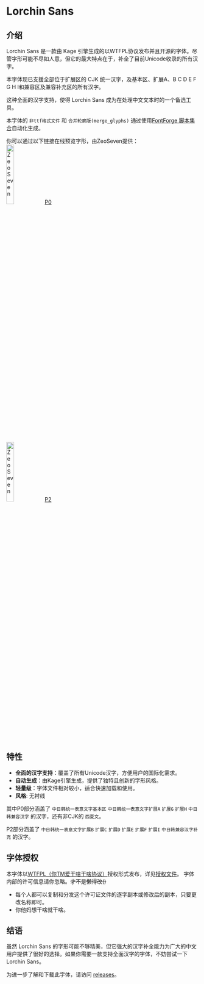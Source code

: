 # Lorchin Sans

## 介绍

Lorchin Sans 是一款由 Kage 引擎生成的以WTFPL协议发布并且开源的字体。尽管字形可能不尽如人意，但它的最大特点在于，补全了目前Unicode收录的所有汉字。

本字体现已支援全部位于扩展区的 CJK 统一汉字，及基本区、扩展A、B C D E F G H I和兼容区及兼容补充区的所有汉字。

这种全面的汉字支持，使得 Lorchin Sans 成为在处理中文文本时的一个备选工具。

本字体的 `非ttf格式文件` 和 `合并轮廓版(merge_glyphs)` 通过使用[FontForge 脚本集合](https://github.com/Losketch/FontForge_Scripts_Collection)自动化生成。

你可以通过以下链接在线预览字形，由ZeoSeven提供：<br>
<a href="https://fonts.zeoseven.com/items/312/" target="_blank">
<img src="https://cores.zeoseven.com/static/icon/zsft@11/main.png" alt="ZeoSeven" title="免费商用字体和 WebFonts 字体 CDN" width="20%"/>P0</a>
<br>
<a href="https://fonts.zeoseven.com/items/313/" target="_blank">
<img src="https://cores.zeoseven.com/static/icon/zsft@11/main.png" alt="ZeoSeven" title="免费商用字体和 WebFonts 字体 CDN" width="20%"/>P2</a>

## 特性

- **全面的汉字支持**：覆盖了所有Unicode汉字，方便用户的国际化需求。
- **自动生成**：由Kage引擎生成，提供了独特且创新的字形风格。
- **轻量级**：字体文件相对较小，适合快速加载和使用。
- **风格**: 无衬线

其中P0部分涵盖了 `中日韩统一表意文字基本区` `中日韩统一表意文字扩展A` `扩展G` `扩展H` `中日韩兼容汉字` 的汉字，还有非CJK的 `西夏文`。

P2部分涵盖了 `中日韩统一表意文字扩展B` `扩展C` `扩展D` `扩展E` `扩展F` `扩展I` `中日韩兼容汉字补充` 的汉字。

## 字体授权
本字体以[WTFPL（你TM爱干啥干啥协议）](https://www.wtfpl.net/)授权形式发布，详见[授权文件](LICENSE)。
字体内部的许可信息请你忽略。~~才不是懒得改()~~

- 每个人都可以复制和分发这个许可证文件的逐字副本或修改后的副本，只要更改名称即可。
- 你他妈想干啥就干啥。

## 结语

虽然 Lorchin Sans 的字形可能不够精美，但它强大的汉字补全能力为广大的中文用户提供了很好的选择。如果你需要一款支持全面汉字的字体，不妨尝试一下 Lorchin Sans。

为进一步了解和下载此字体，请访问 [releases](https://github.com/Losketch/LorchinSans/releases/)。
